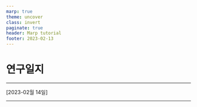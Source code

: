 ```yaml
---
marp: true
theme: uncover
class: invert
paginate: true
header: Marp tutorial
footer: 2023-02-13
---
```


# 연구일지



---

[2023-02월 14일]




---
 